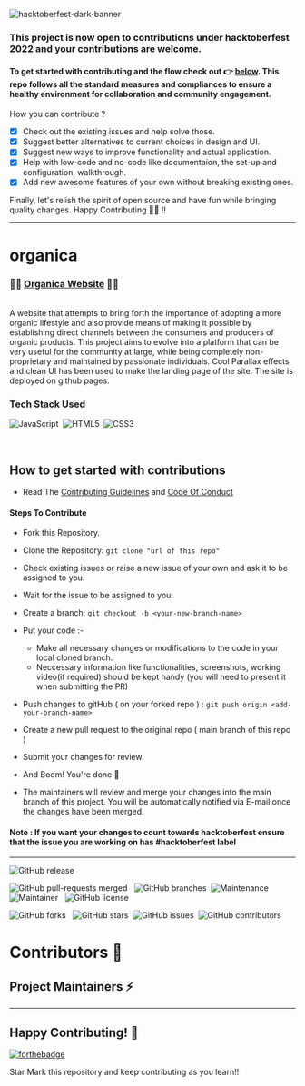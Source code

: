 ![hacktoberfest-dark-banner](https://user-images.githubusercontent.com/89788120/193028856-7c902c68-50dd-4a94-8154-b32c5a037ba2.png)

### This project is now open to contributions under hacktoberfest 2022 and your contributions are welcome.

#### To get started with contributing and the flow check out 👉 **[below](https://github.com/kaustav202/RealTime-TwitterDataAnalysis#how-to-get-started-with-contributions)**. This repo follows all the standard measures and compliances to ensure a healthy environment for collaboration and community engagement. 

How you can contribute ?

- [x] Check out the existing issues and help solve those.
- [x] Suggest better alternatives to current choices in design and UI.
- [x] Suggest new ways to improve functionality and actual application.
- [x] Help with low-code and no-code like documentaion, the set-up and configuration, walkthrough.
- [x] Add new awesome features of your own without breaking existing ones.

Finally, let's relish the spirit of open source and have fun while bringing quality changes. Happy Contributing 🎉🎉 !!

---

# organica

### 🔗🔗  [Organica Website](https://kaustav202.github.io/organica/)   🍁🍂
<br/>
A website that attempts to bring forth the importance of adopting a more organic lifestyle and also provide means of making it possible by establishing direct channels between the consumers and producers of organic products. This project aims to evolve into a platform that can be very useful for the community at large, while being completely non-proprietary and maintained by passionate individuals. Cool Parallax effects and clean UI has been used to make the landing page of the site. The site is deployed on github pages.


### Tech Stack Used 

 <img alt="JavaScript" src="https://img.shields.io/badge/javascript%20-%23323330.svg?&style=for-the-badge&logo=javascript&logoColor=%23F7DF1E"/> &nbsp;<img alt="HTML5" src="https://img.shields.io/badge/html5%20-%23E34F26.svg?&style=for-the-badge&logo=html5&logoColor=white"/>&nbsp; <img alt="CSS3" src="https://img.shields.io/badge/css3%20-%231572B6.svg?&style=for-the-badge&logo=css3&logoColor=white"/>
 
</br>



## How to get started with contributions

- Read The [Contributing Guidelines](./Contributions.md) and [Code Of Conduct](./Code_Of_Conduct.md)

#### Steps To Contribute

- Fork this Repository.
- Clone the Repository: `git clone "url of this repo"`
- Check existing issues or raise a new issue of your own and ask it to be assigned to you.
- Wait for the issue to be assigned to you.
- Create a branch: `git checkout -b <your-new-branch-name>`
- Put your code :-

  - Make all necessary changes or modifications to the code in your local cloned branch.
  - Neccessary information like functionalities, screenshots, working video(if required) should be kept handy (you will need to present it when submitting the PR)

- Push changes to gitHub ( on your forked repo ) : `git push origin <add-your-branch-name>`
- Create a new pull request to the original repo ( main branch of this repo )
- Submit your changes for review.
- And Boom! You're done 🥳
- The maintainers will review and merge your changes into the main branch of this project. You will be automatically notified via E-mail once the changes have been merged.

#### Note : If you want your changes to count towards hacktoberfest ensure that the issue you are working on has #hacktoberfest label

---

![GitHub release](https://img.shields.io/github/release/kaustav202/organica)</br>

![GitHub pull-requests merged](https://badgen.net/github/merged-prs/kaustav202/organica)&nbsp; &nbsp;![GitHub branches](https://badgen.net/github/branches/kaustav202/organica)&nbsp;&nbsp;![Maintenance](https://img.shields.io/badge/Maintained%3F-yes-green.svg) &nbsp; &nbsp; ![Maintainer](https://img.shields.io/badge/maintainer-Kaustav-blue)&nbsp; &nbsp;![GitHub license](https://badgen.net/github/license/kaustav202/organica)

![GitHub forks](https://badgen.net/github/forks/kaustav202/organica) &nbsp;&nbsp;![GitHub stars](https://badgen.net/github/stars/kaustav202/organica)&nbsp;&nbsp;![GitHub issues](https://img.shields.io/github/issues/kaustav202/organica)&nbsp;&nbsp;![GitHub contributors](https://img.shields.io/github/contributors/kaustav202/organica)


# Contributors 📑


<h2> Project Maintainers ⚡ </h2>
  <a href="https://github.com/kaustav202"></a>

---

## Happy Contributing! 🧡

[![forthebadge](https://forthebadge.com/images/badges/built-with-love.svg)](https://forthebadge.com)

Star Mark this repository and keep contributing as you learn!!
